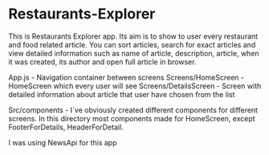 # Restaurants-Explorer

This is Restaurants Explorer app. Its aim is to show to user every restaurant and food related article. You can sort articles, search for exact articles and view detailed information such as name of article, description, article, when it was created, its author and open full article in browser. 

App.js - Navigation container between screens
Screens/HomeScreen - HomeScreen which every user will see
Screens/DetailsScreen - Screen with detailed information about article that user have chosen from the list 

Src/components - I`ve obviously created different components for different screens. In this directory most components
made for HomeScreen, except FooterForDetails, HeaderForDetail.

I was using NewsApi for this app

